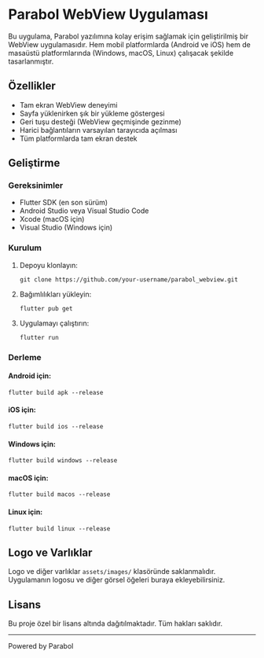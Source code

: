 # Parabol WebView Uygulaması

Bu uygulama, Parabol yazılımına kolay erişim sağlamak için geliştirilmiş bir WebView uygulamasıdır. Hem mobil platformlarda (Android ve iOS) hem de masaüstü platformlarında (Windows, macOS, Linux) çalışacak şekilde tasarlanmıştır.

## Özellikler

- Tam ekran WebView deneyimi
- Sayfa yüklenirken şık bir yükleme göstergesi
- Geri tuşu desteği (WebView geçmişinde gezinme)
- Harici bağlantıların varsayılan tarayıcıda açılması
- Tüm platformlarda tam ekran destek

## Geliştirme

### Gereksinimler

- Flutter SDK (en son sürüm)
- Android Studio veya Visual Studio Code
- Xcode (macOS için)
- Visual Studio (Windows için)

### Kurulum

1. Depoyu klonlayın:
   ```
   git clone https://github.com/your-username/parabol_webview.git
   ```

2. Bağımlılıkları yükleyin:
   ```
   flutter pub get
   ```

3. Uygulamayı çalıştırın:
   ```
   flutter run
   ```

### Derleme

#### Android için:
```
flutter build apk --release
```

#### iOS için:
```
flutter build ios --release
```

#### Windows için:
```
flutter build windows --release
```

#### macOS için:
```
flutter build macos --release
```

#### Linux için:
```
flutter build linux --release
```

## Logo ve Varlıklar

Logo ve diğer varlıklar `assets/images/` klasöründe saklanmalıdır. Uygulamanın logosu ve diğer görsel öğeleri buraya ekleyebilirsiniz.

## Lisans

Bu proje özel bir lisans altında dağıtılmaktadır. Tüm hakları saklıdır.

---

Powered by Parabol 